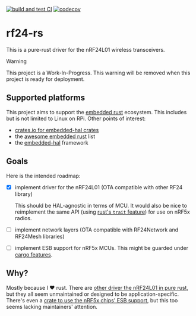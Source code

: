 [![build and test CI][build-ci-badge]][build-ci-runs] [![codecov][codecov-badge]][codecov-project]


# rf24-rs
This is a pure-rust driver for the nRF24L01 wireless transceivers.

> [!warning]
> This project is a Work-In-Progress.
> This warning will be removed when this project is ready for deployment.

## Supported platforms
This project aims to support the [embedded rust][embedded-rs] ecosystem.
This includes but is not limited to Linux on RPi. Other points of interest:
- [crates.io for embedded-hal crates][crates-hal]
- the [awesome embedded rust][awesome-hal] list
- the [embedded-hal][eh] framework

## Goals
Here is the intended roadmap:
- [x] implement driver for the nRF24L01 (OTA compatible with other RF24 library)

   This should be HAL-agnostic in terms of MCU. It would also be nice to
   reimplement the same API (using [rust's `trait` feature][rust-traits])
   for use on nRF5x radios.
- [ ] implement network layers (OTA compatible with RF24Network and RF24Mesh libraries)
- [ ] implement ESB support for nRF5x MCUs. This might be guarded under [cargo features][cargo-feat].

## Why?
Mostly because I :heart: rust. There are [other driver the nRF24L01 in pure rust][crates-rf24],
but they all seem unmaintained or designed to be application-specific. There's even
a [crate to use the nRF5x chips' ESB support][crate-esb], but this too seems lacking
maintainers' attention.

[build-ci-badge]: https://github.com/nRF24/rf24-rs/actions/workflows/build.yml/badge.svg
[build-ci-runs]: https://github.com/nRF24/rf24-rs/actions/workflows/build.yml
[codecov-badge]: https://codecov.io/gh/nRF24/rf24-rs/graph/badge.svg?token=BMQ97Y5RVP
[codecov-project]: https://codecov.io/gh/nRF24/rf24-rs
[embedded-rs]: https://docs.rust-embedded.org/book/
[crates-hal]: https://crates.io/search?q=embedded-hal
[awesome-hal]: https://github.com/rust-embedded/awesome-embedded-rust
[eh]: https://github.com/rust-embedded/embedded-hal
[cargo-feat]: https://doc.rust-lang.org/cargo/reference/features.html
[rust-traits]: https://doc.rust-lang.org/book/ch19-03-advanced-traits.html#advanced-traits
[crates-rf24]: https://crates.io/search?q=rf24
[crate-esb]: https://crates.io/crates/esb
